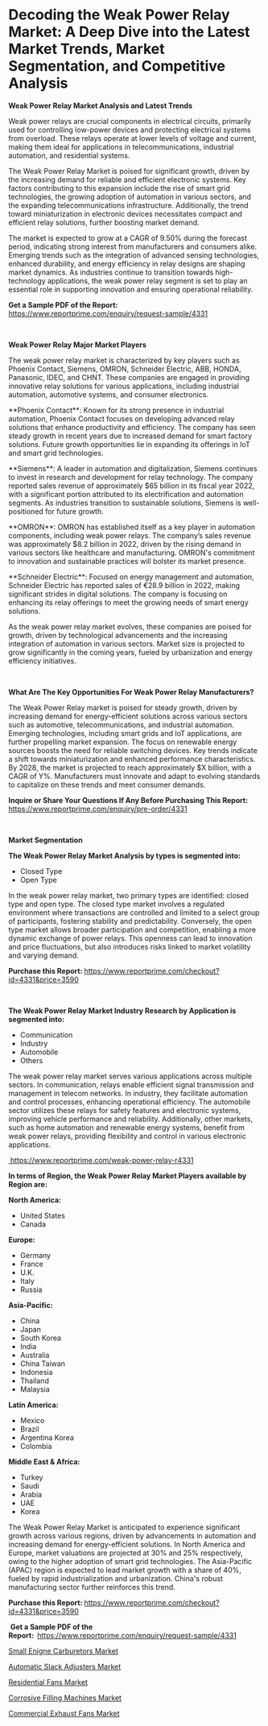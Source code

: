 <p><h1>Decoding the Weak Power Relay Market: A Deep Dive into the Latest Market Trends, Market Segmentation, and Competitive Analysis</h1></p><p><strong>Weak Power Relay Market Analysis and Latest Trends</strong></p>
<p><p>Weak power relays are crucial components in electrical circuits, primarily used for controlling low-power devices and protecting electrical systems from overload. These relays operate at lower levels of voltage and current, making them ideal for applications in telecommunications, industrial automation, and residential systems.</p><p>The Weak Power Relay Market is poised for significant growth, driven by the increasing demand for reliable and efficient electronic systems. Key factors contributing to this expansion include the rise of smart grid technologies, the growing adoption of automation in various sectors, and the expanding telecommunications infrastructure. Additionally, the trend toward miniaturization in electronic devices necessitates compact and efficient relay solutions, further boosting market demand.</p><p>The market is expected to grow at a CAGR of 9.50% during the forecast period, indicating strong interest from manufacturers and consumers alike. Emerging trends such as the integration of advanced sensing technologies, enhanced durability, and energy efficiency in relay designs are shaping market dynamics. As industries continue to transition towards high-technology applications, the weak power relay segment is set to play an essential role in supporting innovation and ensuring operational reliability.</p></p>
<p><strong>Get a Sample PDF of the Report:&nbsp;</strong> <a href="https://www.reportprime.com/enquiry/request-sample/4331">https://www.reportprime.com/enquiry/request-sample/4331</a></p>
<p>&nbsp;</p>
<p><strong>Weak Power Relay Major Market Players</strong></p>
<p><p>The weak power relay market is characterized by key players such as Phoenix Contact, Siemens, OMRON, Schneider Electric, ABB, HONDA, Panasonic, IDEC, and CHNT. These companies are engaged in providing innovative relay solutions for various applications, including industrial automation, automotive systems, and consumer electronics.</p><p>**Phoenix Contact**: Known for its strong presence in industrial automation, Phoenix Contact focuses on developing advanced relay solutions that enhance productivity and efficiency. The company has seen steady growth in recent years due to increased demand for smart factory solutions. Future growth opportunities lie in expanding its offerings in IoT and smart grid technologies.</p><p>**Siemens**: A leader in automation and digitalization, Siemens continues to invest in research and development for relay technology. The company reported sales revenue of approximately $65 billion in its fiscal year 2022, with a significant portion attributed to its electrification and automation segments. As industries transition to sustainable solutions, Siemens is well-positioned for future growth.</p><p>**OMRON**: OMRON has established itself as a key player in automation components, including weak power relays. The company’s sales revenue was approximately $8.2 billion in 2022, driven by the rising demand in various sectors like healthcare and manufacturing. OMRON's commitment to innovation and sustainable practices will bolster its market presence.</p><p>**Schneider Electric**: Focused on energy management and automation, Schneider Electric has reported sales of €28.9 billion in 2022, making significant strides in digital solutions. The company is focusing on enhancing its relay offerings to meet the growing needs of smart energy solutions.</p><p>As the weak power relay market evolves, these companies are poised for growth, driven by technological advancements and the increasing integration of automation in various sectors. Market size is projected to grow significantly in the coming years, fueled by urbanization and energy efficiency initiatives.</p></p>
<p>&nbsp;</p>
<p><strong>What Are The Key Opportunities For Weak Power Relay Manufacturers?</strong></p>
<p><p>The Weak Power Relay market is poised for steady growth, driven by increasing demand for energy-efficient solutions across various sectors such as automotive, telecommunications, and industrial automation. Emerging technologies, including smart grids and IoT applications, are further propelling market expansion. The focus on renewable energy sources boosts the need for reliable switching devices. Key trends indicate a shift towards miniaturization and enhanced performance characteristics. By 2028, the market is projected to reach approximately $X billion, with a CAGR of Y%. Manufacturers must innovate and adapt to evolving standards to capitalize on these trends and meet consumer demands.</p></p>
<p><strong>Inquire or Share Your Questions If Any Before Purchasing This Report:</strong> <a href="https://www.reportprime.com/enquiry/pre-order/4331">https://www.reportprime.com/enquiry/pre-order/4331</a></p>
<p>&nbsp;</p>
<p><strong>Market Segmentation</strong></p>
<p><strong>The Weak Power Relay Market Analysis by types is segmented into:</strong></p>
<p><ul><li>Closed Type</li><li>Open Type</li></ul></p>
<p><p>In the weak power relay market, two primary types are identified: closed type and open type. The closed type market involves a regulated environment where transactions are controlled and limited to a select group of participants, fostering stability and predictability. Conversely, the open type market allows broader participation and competition, enabling a more dynamic exchange of power relays. This openness can lead to innovation and price fluctuations, but also introduces risks linked to market volatility and varying demand.</p></p>
<p><strong>Purchase this Report:&nbsp;</strong><a href="https://www.reportprime.com/checkout?id=4331&price=3590">https://www.reportprime.com/checkout?id=4331&price=3590</a></p>
<p>&nbsp;</p>
<p><strong>The Weak Power Relay Market Industry Research by Application is segmented into:</strong></p>
<p><ul><li>Communication</li><li>Industry</li><li>Automobile</li><li>Others</li></ul></p>
<p><p>The weak power relay market serves various applications across multiple sectors. In communication, relays enable efficient signal transmission and management in telecom networks. In industry, they facilitate automation and control processes, enhancing operational efficiency. The automobile sector utilizes these relays for safety features and electronic systems, improving vehicle performance and reliability. Additionally, other markets, such as home automation and renewable energy systems, benefit from weak power relays, providing flexibility and control in various electronic applications.</p></p>
<p><a href="https://www.reportprime.com/weak-power-relay-r4331">&nbsp;https://www.reportprime.com/weak-power-relay-r4331</a></p>
<p><strong>In terms of Region, the Weak Power Relay Market Players available by Region are:</strong></p>
<p>
    <p> <strong> North America: </strong>
        <ul>
            <li>United States</li>
            <li>Canada</li>
        </ul>
        </p> 
    <p> <strong> Europe: </strong>
        <ul>
            <li>Germany</li>
            <li>France</li>
            <li>U.K.</li>
            <li>Italy</li>
            <li>Russia</li>
        </ul>
        </p> 
    <p> <strong> Asia-Pacific: </strong>
        <ul>
            <li>China</li>
            <li>Japan</li>
            <li>South Korea</li>
            <li>India</li>
            <li>Australia</li>
            <li>China Taiwan</li>
            <li>Indonesia</li>
            <li>Thailand</li>
            <li>Malaysia</li>
        </ul>
        </p> 
    <p> <strong> Latin America: </strong>
        <ul>
            <li>Mexico</li>
            <li>Brazil</li>
            <li>Argentina Korea</li>
            <li>Colombia</li>
        </ul>
        </p> 
    <p> <strong> Middle East & Africa: </strong>
        <ul>
            <li>Turkey</li>
            <li>Saudi</li>
            <li>Arabia</li>
            <li>UAE</li>
            <li>Korea</li>
        </ul>
    </p>
    </p>
<p><p>The Weak Power Relay Market is anticipated to experience significant growth across various regions, driven by advancements in automation and increasing demand for energy-efficient solutions. In North America and Europe, market valuations are projected at 30% and 25% respectively, owing to the higher adoption of smart grid technologies. The Asia-Pacific (APAC) region is expected to lead market growth with a share of 40%, fueled by rapid industrialization and urbanization. China's robust manufacturing sector further reinforces this trend.</p></p>
<p><strong>Purchase this Report: </strong><a href="https://www.reportprime.com/checkout?id=4331&price=3590">https://www.reportprime.com/checkout?id=4331&price=3590</a></p>
<p>&nbsp;<strong>Get a Sample PDF of the Report:&nbsp;&nbsp;</strong><a href="https://www.reportprime.com/enquiry/request-sample/4331">https://www.reportprime.com/enquiry/request-sample/4331</a></p>
<p><strong></strong></p>
<p><p><a href="https://issuu.com/reportprime-2/docs/small-enigne-carburetors-market-siz_58ccdb08a6ffe6">Small Enigne Carburetors Market</a></p><p><a href="https://www.linkedin.com/pulse/automatic-slack-adjusters-market-size-growing-cagr-48-report-covers-keybe?trackingId=d6Dpl1duRIqSANeDP8aHcg%3D%3D">Automatic Slack Adjusters Market</a></p><p><a href="https://www.linkedin.com/pulse/residential-fans-industry-forecast-market-shifts-strategic-imperatives-izn7e?trackingId=808AaKyhTq%2BeF9QgcQQ5yA%3D%3D">Residential Fans Market</a></p><p><a href="https://issuu.com/reportprime-2/docs/corrosive-filling-machines-market-s_b91ce6392126d2">Corrosive Filling Machines Market</a></p><p><a href="https://www.linkedin.com/pulse/global-commercial-exhaust-fans-industry-analysis-report-market-mdq2e?trackingId=sZ5A%2Be4uRCu8L%2BgXBm96uA%3D%3D">Commercial Exhaust Fans Market</a></p></p>